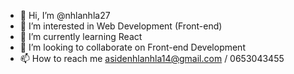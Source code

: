 - 👋 Hi, I’m @nhlanhla27
- 👀 I’m interested in Web Development (Front-end)
- 🌱 I’m currently learning React
- 💞️ I’m looking to collaborate on Front-end Development
- 📫 How to reach me asidenhlanhla14@gmail.com / 0653043455

<!---
nhlanhla27/nhlanhla27 is a ✨ special ✨ repository because its `README.md` (this file) appears on your GitHub profile.
You can click the Preview link to take a look at your changes.
--->

